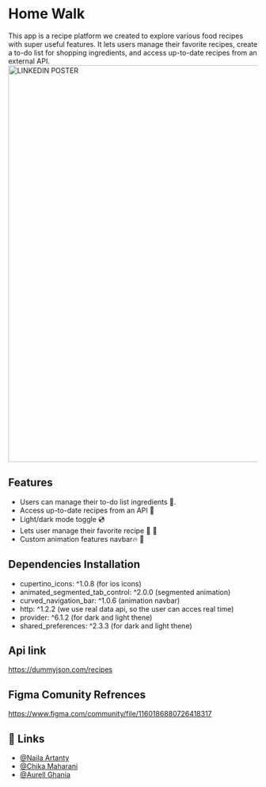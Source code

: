 
# Home Walk

This app is a recipe platform we created to explore various food recipes with super useful features. It lets users manage their favorite recipes, create a to-do list for shopping ingredients, and access up-to-date recipes from an external API.
<img width="800" alt="LINKEDIN   POSTER" src="https://github.com/user-attachments/assets/6514829e-4e73-4bc6-960a-78d899254a0c">


## Features

- Users can manage their to-do list ingredients 🤩.
- Access up-to-date recipes from an API 🚀
- Light/dark mode toggle 💿
- Lets user manage their favorite recipe 🤤 🌮
- Custom animation features navbar🔥 🤯

## Dependencies Installation

- cupertino_icons: ^1.0.8 (for ios icons)
- animated_segmented_tab_control: ^2.0.0 (segmented animation)
- curved_navigation_bar: ^1.0.6 (animation navbar)
- http: ^1.2.2 (we use real data api, so the user can acces real time)
- provider: ^6.1.2 (for dark and light thene)
- shared_preferences: ^2.3.3 (for dark and light thene)

## Api link
https://dummyjson.com/recipes

## Figma Comunity Refrences
https://www.figma.com/community/file/1160186880726418317

## 🔗 Links

- [@Naila Artanty](https://www.linkedin.com/in/naila-artanty/)
- [@Chika Maharani](https://www.linkedin.com/in/chikamaharani/)
- [@Aurell Ghania](https://www.linkedin.com/in/aurellghania/)



